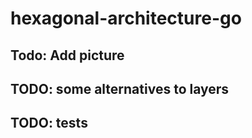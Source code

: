 # hexagonal-architecture-go

## Todo: Add picture
## TODO: some alternatives to layers
## TODO: tests